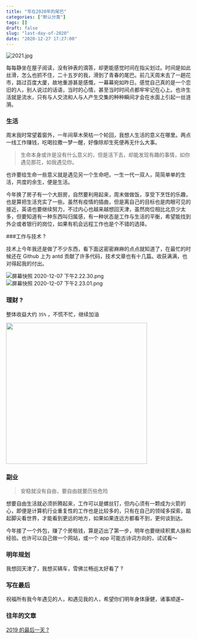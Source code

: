 ```yaml
---
title: "写在2020年的尾巴"
categories: ["默认分类"]
tags: []
draft: false
slug: "last-day-of-2020"
date: "2020-12-27 17:27:00"
---
```


![2021.jpg](https://img.zhangchen915.com/2020/12/3306215063.jpg)

每每静坐在屋子阅读，没有钟表的滴答，却更能感觉时间在指尖划过。时间是如此丝滑，怎么也抓不住，二十五岁的我，滑到了青春的尾巴。前几天周末去了一趟花市，路过百度大厦，故地重游甚是感慨，一幕幕宛如昨日。感觉自己真的是一个恋旧的人，别人说过的话语，当时的心情，甚至当时时间点都牢牢记在心上。也许生活就是流水，只有与人交流和人与人产生交集的种种瞬间才会在水面上引起一丝涟漪。

### 生活

周末我时常望着窗外，一年间草木荣枯一个轮回，我想人生活的意义在哪里。两点一线工作赚钱，吃喝拉撒一梦一醒，好像除却生死便再无什么大事。

> 生命本身或许是没有什么意义的，但是活下去，却能发现有趣的事情，如你遇见那花，如我遇见你。

也许要给生命一些意义就是遇见另一个生命吧，一生一代一双人，简简单单的生活，共度的余生，便是生活。


今年换了房子有一个大厨房，自然要利用起来，周末做做饭，享受下烹饪的乐趣，也是算把生活充实了一些。虽然有疫情的插曲，但是离自己的目标也是肉眼可见的接近，英语也要继续努力，不过内心也越来越想回天津，虽然岗位相比北京少太多，但要知道有一种东西叫归属感，有一种状态是工作与生活的平衡，希望能找到外企或者银行的岗位，如果有机会远程工作也是个不错的选择。

###工作与技术 ?

技术上今年我还是做了不少东西，看下面这密密麻麻的点点就知道了，在最忙的时候还在 Github 上为 antd 贡献了许多代码，技术文章也有十几篇。收获满满，也对得起我的付出。

![屏幕快照 2020-12-07 下午2.22.30.png](https://img.zhangchen915.com/2020/12/2668375529.png)
![屏幕快照 2020-12-07 下午2.23.01.png](https://img.zhangchen915.com/2020/12/2571811021.png)

### 理财 ?
整体收益大约 `35%` ，不慌不忙，继续加油

<img style="width: 40vw; text-align: center;" src="https://img.zhangchen915.com/2020/12/2250667944.jpeg"/>


### 副业

> 安稳就没有自由，要自由就要历些危险

想要自由生活就必须折腾起来，工作可以是螺丝钉，但内心须有一颗成为火箭的心，即便是计算机行业重复性的工作也是比较多的，只有在自己的领域多探索，踮起脚尖看世界，才能看到更远的地方，如果如果连远方都看不到，更何谈到达。

今年接了一个外包，赚了个房租钱，算是迈出了第一步，明年也要继续积累人脉和经验。也许可以自己做一个网站，或一个 app 可能古诗词方向的，试试看～

### 明年规划

我想回天津了，我想买辆车，雪佛兰畅巡太好看了 ?

### 写在最后

祝福所有我今年遇见的人，和遇见我的人，希望你们明年身体康健，诸事顺遂~

### 往年的文章
[2019 的最后一天 ?](https://zhangchen915.com/index.php/archives/758/ "sss")

